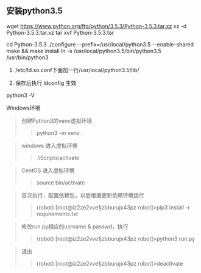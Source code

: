 ## 安装python3.5
wget https://www.python.org/ftp/python/3.5.3/Python-3.5.3.tar.xz
xz -d Python-3.5.3.tar.xz
tar xvf Python-3.5.3.tar

cd Python-3.5.3
./configure --prefix=/usr/local/python3.5 --enable-shared
make && make install
ln -s /usr/local/python3.5/bin/python3.5 /usr/bin/python3

1. /etc/ld.so.conf下面加一行/usr/local/python3.5/lib/

2. 保存后执行 ldconfig  生效

python3 -V

Windows环境
> 创建Python3的venv虚拟环境
>> python3 -m venv .

> windows 进入虚拟环境
>> .\Scripts\activate

> CentOS 进入虚拟环境
>> source bin/activate

> 首次执行，配置依赖包，以后根据更新依赖环境运行
>> (robot) [root@iz2ze2vve1jzbburujx43pz robot]>pip3 install -r requirements.txt

> 修改run.py相应的usrname & passwd，执行
>> (robot) [root@iz2ze2vve1jzbburujx43pz robot]>python3 run.py

> 退出
>> (robot) [root@iz2ze2vve1jzbburujx43pz robot]>deactivate